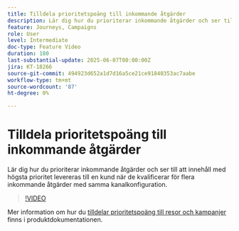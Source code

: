 ```yaml
---
title: Tilldela prioritetspoäng till inkommande åtgärder
description: Lär dig hur du prioriterar inkommande åtgärder och ser till att innehåll med högsta prioritet levereras till en kund när de kvalificerar för flera inkommande åtgärder med samma kanalkonfiguration.
feature: Journeys, Campaigns
role: User
level: Intermediate
doc-type: Feature Video
duration: 180
last-substantial-update: 2025-06-07T00:00:00Z
jira: KT-18266
source-git-commit: 494923d652a1d7d16a5ce21ce91840353ac7aabe
workflow-type: tm+mt
source-wordcount: '87'
ht-degree: 0%

---
```



# Tilldela prioritetspoäng till inkommande åtgärder

Lär dig hur du prioriterar inkommande åtgärder och ser till att innehåll med högsta prioritet levereras till en kund när de kvalificerar för flera inkommande åtgärder med samma kanalkonfiguration.

>[!VIDEO](https://video.tv.adobe.com/v/3435529/?learn=on&enablevpops)

Mer information om hur du [tilldelar prioritetspoäng till resor och kampanjer](https://experienceleague.adobe.com/sv/docs/journey-optimizer/using/conflict-prioritization/priority-scores) finns i produktdokumentationen.
